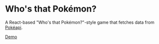# Who's that Pokémon?
A React-based "Who's that Pokémon?"-style game that fetches data from [Pokéapi](https://pokeapi.co/).

[Demo](https://jacobdevera.github.io/whos-that-pokemon/build)